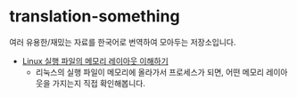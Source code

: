 # translation-something
 
여러 유용한/재밌는 자료를 한국어로 번역하여 모아두는 저장소입니다.

- [Linux 실행 파일의 메모리 레이아웃 이해하기](./Linux%20실행%20파일의%20메모리%20레이아웃%20이해하기.md)
    - 리눅스의 실행 파일이 메모리에 올라가서 프로세스가 되면, 어떤 메모리 레이아웃을 가지는지 직접 확인해봅니다.
